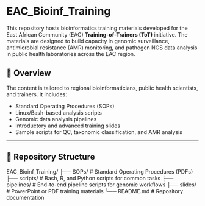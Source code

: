 # EAC_Bioinf_Training

This repository hosts bioinformatics training materials developed for the East African Community (EAC) **Training-of-Trainers (ToT)** initiative. The materials are designed to build capacity in genomic surveillance, antimicrobial resistance (AMR) monitoring, and pathogen NGS data analysis in public health laboratories across the EAC region.

## 🧬 Overview

The content is tailored to regional bioinformaticians, public health scientists, and trainers. It includes:

- Standard Operating Procedures (SOPs)
- Linux/Bash-based analysis scripts
- Genomic data analysis pipelines
- Introductory and advanced training slides
- Sample scripts for QC, taxonomic classification, and AMR analysis

---

## 📁 Repository Structure

EAC_Bioinf_Training/
├── SOPs/         # Standard Operating Procedures (PDFs)
├── scripts/      # Bash, R, and Python scripts for common tasks
├── pipelines/    # End-to-end pipeline scripts for genomic workflows
├── slides/       # PowerPoint or PDF training materials
└── README.md     # Repository documentation



